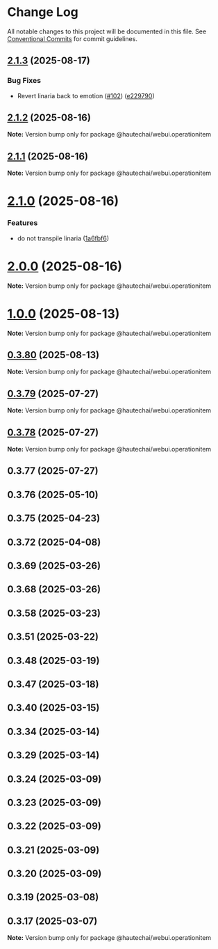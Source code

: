 # Change Log

All notable changes to this project will be documented in this file.
See [Conventional Commits](https://conventionalcommits.org) for commit guidelines.

## [2.1.3](https://github.com/HautechAI/webui/compare/@hautechai/webui.operationitem@2.1.2...@hautechai/webui.operationitem@2.1.3) (2025-08-17)

### Bug Fixes

- Revert linaria back to emotion ([#102](https://github.com/HautechAI/webui/issues/102)) ([e229790](https://github.com/HautechAI/webui/commit/e229790dae8eba4b3037bbe41365e5a73ab7f6dc))

## [2.1.2](https://github.com/HautechAI/webui/compare/@hautechai/webui.operationitem@2.1.1...@hautechai/webui.operationitem@2.1.2) (2025-08-16)

**Note:** Version bump only for package @hautechai/webui.operationitem

## [2.1.1](https://github.com/HautechAI/webui/compare/@hautechai/webui.operationitem@2.1.0...@hautechai/webui.operationitem@2.1.1) (2025-08-16)

**Note:** Version bump only for package @hautechai/webui.operationitem

# [2.1.0](https://github.com/HautechAI/webui/compare/@hautechai/webui.operationitem@1.0.0...@hautechai/webui.operationitem@2.1.0) (2025-08-16)

### Features

- do not transpile linaria ([1a6fbf6](https://github.com/HautechAI/webui/commit/1a6fbf6353a0e5028040006b5045170cf83f1ba0))

# [2.0.0](https://github.com/HautechAI/webui/compare/@hautechai/webui.operationitem@1.0.0...@hautechai/webui.operationitem@2.0.0) (2025-08-16)

**Note:** Version bump only for package @hautechai/webui.operationitem

# [1.0.0](https://github.com/HautechAI/webui/compare/@hautechai/webui.operationitem@0.3.80...@hautechai/webui.operationitem@1.0.0) (2025-08-13)

**Note:** Version bump only for package @hautechai/webui.operationitem

## [0.3.80](https://github.com/HautechAI/webui/compare/@hautechai/webui.operationitem@0.3.79...@hautechai/webui.operationitem@0.3.80) (2025-08-13)

**Note:** Version bump only for package @hautechai/webui.operationitem

## [0.3.79](https://github.com/HautechAI/webui/compare/@hautechai/webui.operationitem@0.3.78...@hautechai/webui.operationitem@0.3.79) (2025-07-27)

**Note:** Version bump only for package @hautechai/webui.operationitem

## [0.3.78](https://github.com/HautechAI/webui/compare/@hautechai/webui.operationitem@0.3.77...@hautechai/webui.operationitem@0.3.78) (2025-07-27)

**Note:** Version bump only for package @hautechai/webui.operationitem

## 0.3.77 (2025-07-27)

## 0.3.76 (2025-05-10)

## 0.3.75 (2025-04-23)

## 0.3.72 (2025-04-08)

## 0.3.69 (2025-03-26)

## 0.3.68 (2025-03-26)

## 0.3.58 (2025-03-23)

## 0.3.51 (2025-03-22)

## 0.3.48 (2025-03-19)

## 0.3.47 (2025-03-18)

## 0.3.40 (2025-03-15)

## 0.3.34 (2025-03-14)

## 0.3.29 (2025-03-14)

## 0.3.24 (2025-03-09)

## 0.3.23 (2025-03-09)

## 0.3.22 (2025-03-09)

## 0.3.21 (2025-03-09)

## 0.3.20 (2025-03-09)

## 0.3.19 (2025-03-08)

## 0.3.17 (2025-03-07)

**Note:** Version bump only for package @hautechai/webui.operationitem

